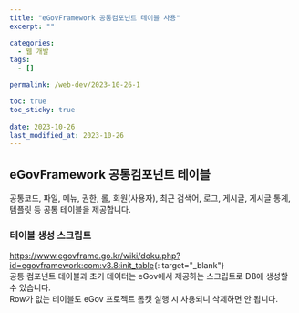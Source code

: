 ```yaml
---
title: "eGovFramework 공통컴포넌트 테이블 사용"
excerpt: ""

categories:
  - 웹 개발
tags:
  - []

permalink: /web-dev/2023-10-26-1

toc: true
toc_sticky: true
 
date: 2023-10-26
last_modified_at: 2023-10-26
---
```


## eGovFramework 공통컴포넌트 테이블

공통코드, 파일, 메뉴, 권한, 롤, 회원(사용자), 최근 검색어, 로그, 게시글, 게시글 통계, 템플릿 등 공통 테이블을 제공합니다.

### 테이블 생성 스크립트
<https://www.egovframe.go.kr/wiki/doku.php?id=egovframework:com:v3.8:init_table>{: target="_blank"}  
공통 컴포넌트 테이블과 초기 데이터는 eGov에서 제공하는 스크립트로 DB에 생성할 수 있습니다.  
Row가 없는 테이블도 eGov 프로젝트 톰캣 실행 시 사용되니 삭제하면 안 됩니다.